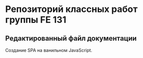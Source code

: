 # Репозиторий классных работ группы FE 131
## Редактированный файл документации

Создание SPA на ванильном JavaScript.